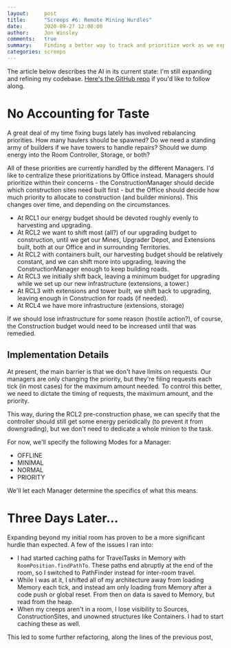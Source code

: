 ```yaml
---
layout:     post
title:      "Screeps #6: Remote Mining Hurdles"
date:       2020-09-27 12:00:00
author:     Jon Winsley
comments:   true
summary:    Finding a better way to track and prioritize work as we expand into other rooms
categories: screeps
---
```


The article below describes the AI in its current state: I'm still expanding and refining my codebase. [Here's the GitHub repo](https://github.com/glitchassassin/screeps) if you'd like to follow along.

# No Accounting for Taste

A great deal of my time fixing bugs lately has involved rebalancing priorities. How many haulers should be spawned? Do we need a standing army of builders if we have towers to handle repairs? Should we dump energy into the Room Controller, Storage, or both?

All of these priorities are currently handled by the different Managers. I'd like to centralize these prioritizations by Office instead. Managers should prioritize within their concerns - the ConstructionManager should decide which construction sites need built first - but the Office should decide how much priority to allocate to construction (and builder minions). This changes over time, and depending on the circumstances.

* At RCL1 our energy budget should be devoted roughly evenly to harvesting and upgrading.
* At RCL2 we want to shift most (all?) of our upgrading budget to construction, until we get our Mines, Upgrader Depot, and Extensions built, both at our Office and in surrounding Territories.
* At RCL2 with containers built, our harvesting budget should be relatively constant, and we can shift more into upgrading, leaving the ConstructionManager enough to keep building roads.
* At RCL3 we initially shift back, leaving a minimum budget for upgrading while we set up our new infrastructure (extensions, a tower.)
* At RCL3 with extensions and tower built, we shift back to upgrading, leaving enough in Construction for roads (if needed).
* At RCL4 we have more infrastructure (extensions, storage)

If we should lose infrastructure for some reason (hostile action?), of course, the Construction budget would need to be increased until that was remedied.

## Implementation Details

At present, the main barrier is that we don't have limits on requests. Our managers are only changing the priority, but they're filing requests each tick (in most cases) for the maximum amount needed. To control this better, we need to dictate the timing of requests, the maximum amount, and the priority.

This way, during the RCL2 pre-construction phase, we can specify that the controller should still get some energy periodically (to prevent it from downgrading), but we don't need to dedicate a whole minion to the task.

For now, we'll specify the following Modes for a Manager:

* OFFLINE
* MINIMAL
* NORMAL
* PRIORITY

We'll let each Manager determine the specifics of what this means.

# Three Days Later...

Expanding beyond my initial room has proven to be a more significant hurdle than expected. A few of the issues I ran into:

* I had started caching paths for TravelTasks in Memory with `RoomPosition.findPathTo`. These paths end abruptly at the end of the room, so I switched to PathFinder instead for inter-room travel.
* While I was at it, I shifted all of my architecture away from loading Memory each tick, and instead am only loading from Memory after a code push or global reset. From then on data is saved to Memory, but read from the heap.
* When my creeps aren't in a room, I lose visibility to Sources, ConstructionSites, and unowned structures like Containers. I had to start caching these as well.

This led to some further refactoring, along the lines of the previous post, 